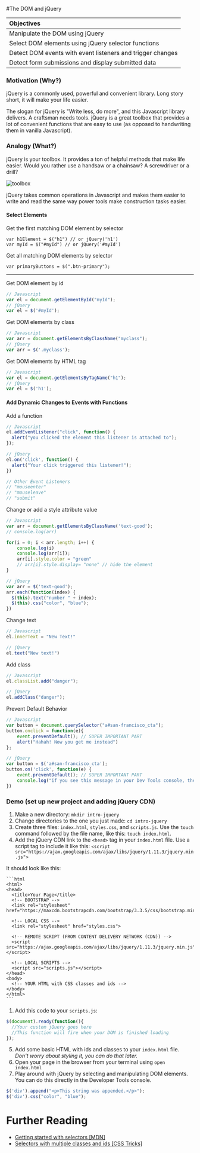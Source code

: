 #The DOM and jQuery

| Objectives |
| :--- |
| Manipulate the DOM using jQuery |
| Select DOM elements using jQuery selector functions |
| Detect DOM events with event listeners and trigger changes |
| Detect form submissions and display submitted data |

### Motivation (Why?)

jQuery is a commonly used, powerful and convenient library.
Long story short, it will make your life easier.

The slogan for jQuery is "Write less, do more", and this Javascript library delivers. A craftsman needs tools. jQuery is a great toolbox that provides a lot of convenient functions that are easy to use (as opposed to handwriting them in vanilla Javascript).

### Analogy (What?)

jQuery is your toolbox. It provides a ton of helpful methods that make life easier.
Would you rather use a handsaw or a chainsaw? A screwdriver or a drill?

![toolbox](http://westsideinternalmed.com/wp-content/uploads/2015/02/Toolbox.jpg)

jQuery takes common operations in Javascript and makes them easier to write and read the same way power tools
make construction tasks easier.

#### Select Elements

Get the first matching DOM element by selector
```
var h1Element = $("h1") // or jQuery('h1')
var myId = $("#myId") // or jQuery('#myId')
```

Get all matching DOM elements by selector
```
var primaryButtons = $(".btn-primary");
```

--------------------------------------------------------

Get DOM element by id
```javascript
// Javascript
var el = document.getElementById("myId");
// jQuery
var el = $('#myId');
```

Get DOM elements by class
```javascript
// Javascript
var arr = document.getElementsByClassName("myclass");
// jQuery
var arr = $('.myclass');
```

Get DOM elements by HTML tag
```javascript
// Javascript
var el = document.getElementsByTagName("h1");
// jQuery
var el = $('h1');
```

#### Add Dynamic Changes to Events with Functions
Add a function
```javascript
// Javascript
el.addEventListener("click", function() {
  alert("you clicked the element this listener is attached to");
});

// jQuery
el.on('click', function() {
  alert("Your click triggered this listener!");
})

// Other Event Listeners
// "mouseenter"
// "mouseleave"
// "submit"
```

Change or add a style attribute value
```javascript
// Javascript
var arr = document.getElementsByClassName('text-good');
// console.log(arr)

for(i = 0; i < arr.length; i++) {
    console.log(i)
    console.log(arr[i]);
    arr[i].style.color = "green"
    // arr[i].style.display= "none" // hide the element
}

// jQuery
var arr = $('text-good');
arr.each(function(index) {
  $(this).text("number " + index);
  $(this).css("color", "blue");
})
```

Change text
```javascript
// Javascript
el.innerText = "New Text!"

// jQuery
el.text("New text!")
```

Add class
```javascript
// Javascript
el.classList.add("danger");

// jQuery
el.addClass("danger");
```

Prevent Default Behavior
```javascript
// Javascript
var button = document.querySelector("a#san-francisco_cta");
button.onclick = function(e){
    event.preventDefault(); // SUPER IMPORTANT PART
    alert("Hahah! Now you get me instead")
};

// jQuery
var button = $('a#san-francisco_cta');
button.on('click', function(e) {
    event.preventDefault(); // SUPER IMPORTANT PART
    console.log("if you see this message in your Dev Tools console, then your prevent default is working");
})
```

### Demo (set up new project and adding jQuery CDN)

1. Make a new directory: ```mkdir intro-jquery```
2. Change directories to the one you just made: ```cd intro-jquery```
3. Create three files: ```index.html```, ```styles.css```, and ```scripts.js```. Use the ```touch``` command followed by the file name, like this: ```touch index.html```.
4. Add the jQuery CDN link to the ```<head>``` tag in your ```index.html``` file. Use a script tag to include it like this:
```<script src="https://ajax.googleapis.com/ajax/libs/jquery/1.11.3/jquery.min.js">```

  It should look like this:

    ```html
    <html>
    <head>
      <title>Your Page</title>      
      <!-- BOOTSTRAP -->
      <link rel="stylesheet" href="https://maxcdn.bootstrapcdn.com/bootstrap/3.3.5/css/bootstrap.min.css">

      <!-- LOCAL CSS -->
      <link rel="stylesheet" href="styles.css">

      <!-- REMOTE SCRIPT (FROM CONTENT DELIVERY NETWORK (CDN)) -->
      <script src="https://ajax.googleapis.com/ajax/libs/jquery/1.11.3/jquery.min.js"></script>

      <!-- LOCAL SCRIPTS -->
      <script src="scripts.js"></script>
    </head>
    <body>
      <!-- YOUR HTML with CSS classes and ids -->
    </body>
    </html>
    ```
1. Add this code to your `scripts.js`:
  ```js
  $(document).ready(function(){
    //Your custom jQuery goes here
    //This function will fire when your DOM is finished loading
  });
  ```
5. Add some basic HTML with ids and classes to your ```index.html``` file. *Don't worry about styling it, you can do that later.*
6. Open your page in the browser from your terminal using ```open index.html```
7. Play around with jQuery by selecting and manipulating DOM elements. You can do this directly in the Developer Tools console.
```js
$('div').append("<p>This string was appended.</p>");
$('div').css("color", "blue");
```

# Further Reading

  * [Getting started with selectors [MDN]](https://developer.mozilla.org/en-US/docs/Web/Guide/CSS/Getting_started/Selectors)
  * [Selectors with multiple classes and ids [CSS Tricks]](https://css-tricks.com/multiple-class-id-selectors/)

